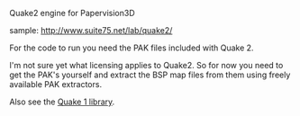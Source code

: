 Quake2 engine for Papervision3D

sample: http://www.suite75.net/lab/quake2/

For the code to run you need the PAK files included with Quake 2.

I'm not sure yet what licensing applies to Quake2.
So for now you need to get the PAK's yourself and extract the BSP map files from them using freely available PAK extractors.

Also see the [Quake 1 library](http://code.google.com/p/paperquake/).